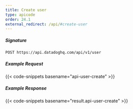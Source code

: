 ```yaml
---
title: Create user
type: apicode
order: 24.1
external_redirect: /api/#create-user
---
```


##### Signature
`POST https://api.datadoghq.com/api/v1/user`
##### Example Request
{{< code-snippets basename="api-user-create" >}}
##### Example Response
{{< code-snippets basename="result.api-user-create" >}}

